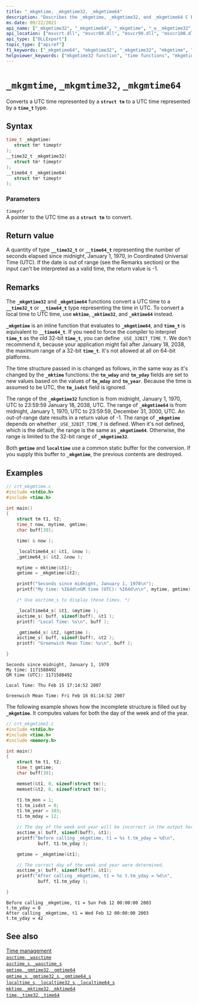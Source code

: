 ```yaml
---
title: "_mkgmtime, _mkgmtime32, _mkgmtime64"
description: "Describes the _mkgmtime, _mkgmtime32, and _mkgmtime64 C Runtime library functions, and gives examples of how to use them."
ms.date: 09/22/2021
api_name: ["_mkgmtime32", "_mkgmtime64", "_mkgmtime", "_o__mkgmtime32", "_o__mkgmtime64"]
api_location: ["msvcrt.dll", "msvcr80.dll", "msvcr90.dll", "msvcr100.dll", "msvcr100_clr0400.dll", "msvcr110.dll", "msvcr110_clr0400.dll", "msvcr120.dll", "msvcr120_clr0400.dll", "ucrtbase.dll", "api-ms-win-crt-time-l1-1-0.dll", "api-ms-win-crt-private-l1-1-0.dll"]
api_type: ["DLLExport"]
topic_type: ["apiref"]
f1_keywords: ["_mkgmtime64", "mkgmtime32", "_mkgmtime32", "mkgmtime", "mkgmtime64", "_mkgmtime"]
helpviewer_keywords: ["mkgmtime32 function", "time functions", "mkgmtime function", "_mkgmtime function", "converting times", "mkgmtime64 function", "_mkgmtime64 function", "_mkgmtime32 function", "time, converting"]
---
```

# `_mkgmtime`, `_mkgmtime32`, `_mkgmtime64`

Converts a UTC time represented by a **`struct tm`** to a UTC time represented by a **`time_t`** type.

## Syntax

```C
time_t _mkgmtime(
   struct tm* timeptr
);
__time32_t _mkgmtime32(
   struct tm* timeptr
);
__time64_t _mkgmtime64(
   struct tm* timeptr
);
```

### Parameters

*`timeptr`*\
A pointer to the UTC time as a **`struct tm`** to convert.

## Return value

A quantity of type **`__time32_t`** or **`__time64_t`** representing the number of seconds elapsed since midnight, January 1, 1970, in Coordinated Universal Time (UTC). If the date is out of range (see the Remarks section) or the input can't be interpreted as a valid time, the return value is -1.

## Remarks

The **`_mkgmtime32`** and **`_mkgmtime64`** functions convert a UTC time to a **`__time32_t`** or **`__time64_t`** type representing the time in UTC. To convert a local time to UTC time, use **`mktime`**, **`_mktime32`**, and **`_mktime64`** instead.

**`_mkgmtime`** is an inline function that evaluates to **`_mkgmtime64`**, and **`time_t`** is equivalent to **`__time64_t`**. If you need to force the compiler to interpret **`time_t`** as the old 32-bit **`time_t`**, you can define `_USE_32BIT_TIME_T`. We don't recommend it, because your application might fail after January 18, 2038, the maximum range of a 32-bit **`time_t`**. It's not allowed at all on 64-bit platforms.

The time structure passed in is changed as follows, in the same way as it's changed by the **`_mktime`** functions: the **`tm_wday`** and **`tm_yday`** fields are set to new values based on the values of **`tm_mday`** and **`tm_year`**. Because the time is assumed to be UTC, the **`tm_isdst`** field is ignored.

The range of the **`_mkgmtime32`** function is from midnight, January 1, 1970, UTC to 23:59:59 January 18, 2038, UTC. The range of **`_mkgmtime64`** is from midnight, January 1, 1970, UTC to 23:59:59, December 31, 3000, UTC. An out-of-range date results in a return value of -1. The range of **`_mkgmtime`** depends on whether `_USE_32BIT_TIME_T` is defined. When it's not defined, which is the default, the range is the same as **`_mkgmtime64`**. Otherwise, the range is limited to the 32-bit range of **`_mkgmtime32`**.

Both **`gmtime`** and **`localtime`** use a common static buffer for the conversion. If you supply this buffer to **`_mkgmtime`**, the previous contents are destroyed.

## Examples

```C
// crt_mkgmtime.c
#include <stdio.h>
#include <time.h>

int main()
{
    struct tm t1, t2;
    time_t now, mytime, gmtime;
    char buff[30];

    time( & now );

    _localtime64_s( &t1, &now );
    _gmtime64_s( &t2, &now );

    mytime = mktime(&t1);
    gmtime = _mkgmtime(&t2);

    printf("Seconds since midnight, January 1, 1970\n");
    printf("My time: %I64d\nGM time (UTC): %I64d\n\n", mytime, gmtime);

    /* Use asctime_s to display these times. */

    _localtime64_s( &t1, &mytime );
    asctime_s( buff, sizeof(buff), &t1 );
    printf( "Local Time: %s\n", buff );

    _gmtime64_s( &t2, &gmtime );
    asctime_s( buff, sizeof(buff), &t2 );
    printf( "Greenwich Mean Time: %s\n", buff );

}
```

```Output
Seconds since midnight, January 1, 1970
My time: 1171588492
GM time (UTC): 1171588492

Local Time: Thu Feb 15 17:14:52 2007

Greenwich Mean Time: Fri Feb 16 01:14:52 2007
```

The following example shows how the incomplete structure is filled out by **`_mkgmtime`**. It computes values for both the day of the week and of the year.

```C
// crt_mkgmtime2.c
#include <stdio.h>
#include <time.h>
#include <memory.h>

int main()
{
    struct tm t1, t2;
    time_t gmtime;
    char buff[30];

    memset(&t1, 0, sizeof(struct tm));
    memset(&t2, 0, sizeof(struct tm));

    t1.tm_mon = 1;
    t1.tm_isdst = 0;
    t1.tm_year = 103;
    t1.tm_mday = 12;

    // The day of the week and year will be incorrect in the output here.
    asctime_s( buff, sizeof(buff), &t1);
    printf("Before calling _mkgmtime, t1 = %s t.tm_yday = %d\n",
            buff, t1.tm_yday );

    gmtime = _mkgmtime(&t1);

    // The correct day of the week and year were determined.
    asctime_s( buff, sizeof(buff), &t1);
    printf("After calling _mkgmtime, t1 = %s t.tm_yday = %d\n",
            buff, t1.tm_yday );

}
```

```Output
Before calling _mkgmtime, t1 = Sun Feb 12 00:00:00 2003
t.tm_yday = 0
After calling _mkgmtime, t1 = Wed Feb 12 00:00:00 2003
t.tm_yday = 42
```

## See also

[Time management](../time-management.md)\
[`asctime`, `_wasctime`](asctime-wasctime.md)\
[`asctime_s`, `_wasctime_s`](asctime-s-wasctime-s.md)\
[`gmtime`, `_gmtime32`, `_gmtime64`](gmtime-gmtime32-gmtime64.md)\
[`gmtime_s`, `_gmtime32_s`, `_gmtime64_s`](gmtime-s-gmtime32-s-gmtime64-s.md)\
[`localtime_s`, `_localtime32_s`, `_localtime64_s`](localtime-s-localtime32-s-localtime64-s.md)\
[`mktime`, `_mktime32`, `_mktime64`](mktime-mktime32-mktime64.md)\
[`time`, `_time32`, `_time64`](time-time32-time64.md)
